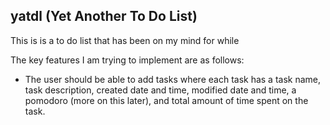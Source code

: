 
## yatdl (Yet Another To Do List)
This is is a to do list that has been on my mind for while

The key features I am trying to implement are as follows:

- The user should be able to add tasks where each task has a task name, task description, created date and time, modified date and time, a pomodoro (more on this later), and total amount of time spent on the task.


